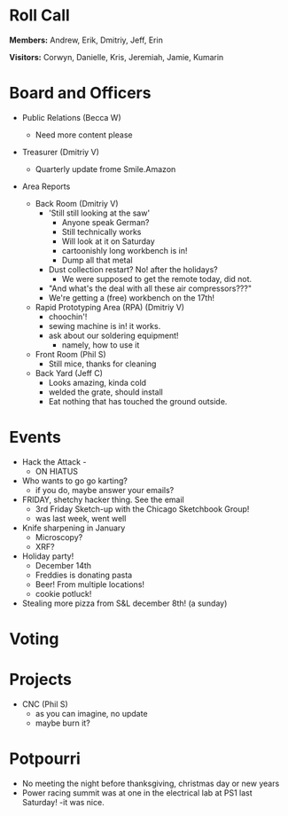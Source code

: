 Roll Call
=========
**Members:** Andrew, Erik, Dmitriy, Jeff, Erin

**Visitors:** Corwyn, Danielle, Kris, Jeremiah, Jamie, Kumarin

Board and Officers
==================
- Public Relations (Becca W)
  - Need more content please
  
- Treasurer (Dmitriy V)
  - Quarterly update frome Smile.Amazon 
  
- Area Reports
  - Back Room (Dmitriy V)
    - 'Still still looking at the saw'
      - Anyone speak German?
      - Still technically works
      - Will look at it on Saturday
      - cartoonishly long workbench is in!
      - Dump all that metal
    - Dust collection restart? No! after the holidays?
      - We were supposed to get the remote today, did not.
    - "And what's the deal with all these air compressors???"
    - We're getting a (free) workbench on the 17th!
  - Rapid Prototyping Area (RPA) (Dmitriy V)
    - choochin'!
    - sewing machine is in! it works.
    - ask about our soldering equipment!
      - namely, how to use it
  - Front Room (Phil S)
    - Still mice, thanks for cleaning
  - Back Yard (Jeff C)
    - Looks amazing, kinda cold
    - welded the grate, should install
    - Eat nothing that has touched the ground outside.
    
    
Events
======
- Hack the Attack - 
  - ON HIATUS
- Who wants to go go karting?
  - if you do, maybe answer your emails?
- FRIDAY, shetchy hacker thing. See the email
  - 3rd Friday Sketch-up with the Chicago Sketchbook Group!
  - was last week, went well
- Knife sharpening in January
  - Microscopy?
  - XRF?
- Holiday party!
  - December 14th
  - Freddies is donating pasta
  - Beer! From multiple locations!
  - cookie potluck!
- Stealing more pizza from S&L december 8th! (a sunday)


Voting
======


Projects
========
- CNC (Phil S)
  - as you can imagine, no update
  - maybe burn it?

Potpourri
=========
- No meeting the night before thanksgiving, christmas day or new years
- Power racing summit was at one in the electrical lab at PS1 last Saturday!
  -it was nice.
